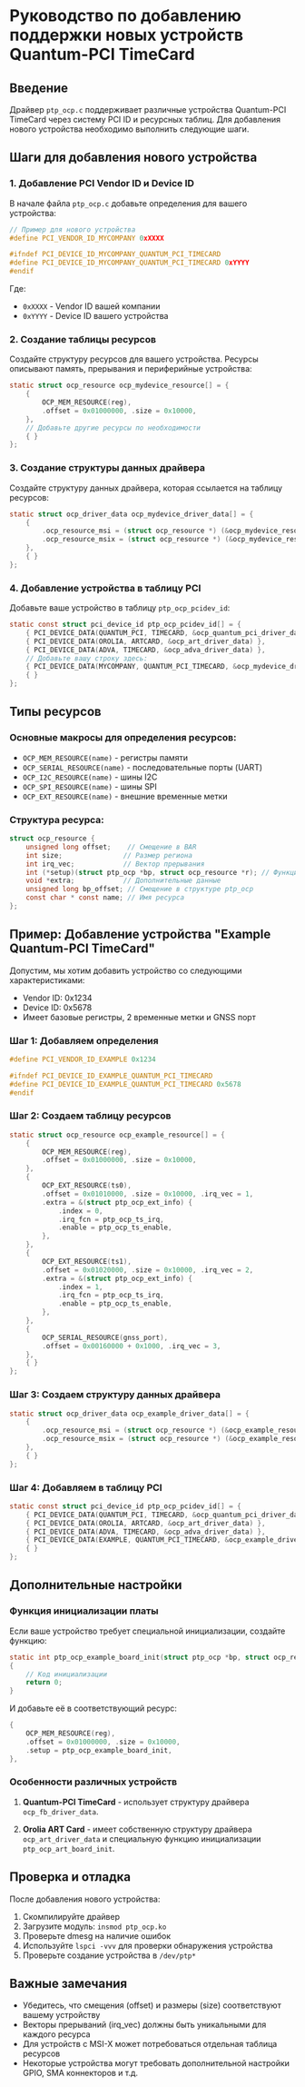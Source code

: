 # Руководство по добавлению поддержки новых устройств Quantum-PCI TimeCard

## Введение

Драйвер `ptp_ocp.c` поддерживает различные устройства Quantum-PCI TimeCard через систему PCI ID и ресурсных таблиц. Для добавления нового устройства необходимо выполнить следующие шаги.

## Шаги для добавления нового устройства

### 1. Добавление PCI Vendor ID и Device ID

В начале файла `ptp_ocp.c` добавьте определения для вашего устройства:

```c
// Пример для нового устройства
#define PCI_VENDOR_ID_MYCOMPANY 0xXXXX

#ifndef PCI_DEVICE_ID_MYCOMPANY_QUANTUM_PCI_TIMECARD
#define PCI_DEVICE_ID_MYCOMPANY_QUANTUM_PCI_TIMECARD 0xYYYY
#endif
```

Где:
- `0xXXXX` - Vendor ID вашей компании
- `0xYYYY` - Device ID вашего устройства

### 2. Создание таблицы ресурсов

Создайте структуру ресурсов для вашего устройства. Ресурсы описывают память, прерывания и периферийные устройства:

```c
static struct ocp_resource ocp_mydevice_resource[] = {
    {
        OCP_MEM_RESOURCE(reg),
        .offset = 0x01000000, .size = 0x10000,
    },
    // Добавьте другие ресурсы по необходимости
    { }
};
```

### 3. Создание структуры данных драйвера

Создайте структуру данных драйвера, которая ссылается на таблицу ресурсов:

```c
static struct ocp_driver_data ocp_mydevice_driver_data[] = {
    {
        .ocp_resource_msi = (struct ocp_resource *) (&ocp_mydevice_resource),
        .ocp_resource_msix = (struct ocp_resource *) (&ocp_mydevice_resource),
    },
    { }
};
```

### 4. Добавление устройства в таблицу PCI

Добавьте ваше устройство в таблицу `ptp_ocp_pcidev_id`:

```c
static const struct pci_device_id ptp_ocp_pcidev_id[] = {
    { PCI_DEVICE_DATA(QUANTUM_PCI, TIMECARD, &ocp_quantum_pci_driver_data) },
    { PCI_DEVICE_DATA(OROLIA, ARTCARD, &ocp_art_driver_data) },
    { PCI_DEVICE_DATA(ADVA, TIMECARD, &ocp_adva_driver_data) },
    // Добавьте вашу строку здесь:
    { PCI_DEVICE_DATA(MYCOMPANY, QUANTUM_PCI_TIMECARD, &ocp_mydevice_driver_data) },
    { }
};
```

## Типы ресурсов

### Основные макросы для определения ресурсов:

- `OCP_MEM_RESOURCE(name)` - регистры памяти
- `OCP_SERIAL_RESOURCE(name)` - последовательные порты (UART)
- `OCP_I2C_RESOURCE(name)` - шины I2C
- `OCP_SPI_RESOURCE(name)` - шины SPI
- `OCP_EXT_RESOURCE(name)` - внешние временные метки

### Структура ресурса:

```c
struct ocp_resource {
    unsigned long offset;    // Смещение в BAR
    int size;               // Размер региона
    int irq_vec;            // Вектор прерывания
    int (*setup)(struct ptp_ocp *bp, struct ocp_resource *r); // Функция инициализации
    void *extra;            // Дополнительные данные
    unsigned long bp_offset; // Смещение в структуре ptp_ocp
    const char * const name; // Имя ресурса
};
```

## Пример: Добавление устройства "Example Quantum-PCI TimeCard"

Допустим, мы хотим добавить устройство со следующими характеристиками:
- Vendor ID: 0x1234
- Device ID: 0x5678
- Имеет базовые регистры, 2 временные метки и GNSS порт

### Шаг 1: Добавляем определения

```c
#define PCI_VENDOR_ID_EXAMPLE 0x1234

#ifndef PCI_DEVICE_ID_EXAMPLE_QUANTUM_PCI_TIMECARD
#define PCI_DEVICE_ID_EXAMPLE_QUANTUM_PCI_TIMECARD 0x5678
#endif
```

### Шаг 2: Создаем таблицу ресурсов

```c
static struct ocp_resource ocp_example_resource[] = {
    {
        OCP_MEM_RESOURCE(reg),
        .offset = 0x01000000, .size = 0x10000,
    },
    {
        OCP_EXT_RESOURCE(ts0),
        .offset = 0x01010000, .size = 0x10000, .irq_vec = 1,
        .extra = &(struct ptp_ocp_ext_info) {
            .index = 0,
            .irq_fcn = ptp_ocp_ts_irq,
            .enable = ptp_ocp_ts_enable,
        },
    },
    {
        OCP_EXT_RESOURCE(ts1),
        .offset = 0x01020000, .size = 0x10000, .irq_vec = 2,
        .extra = &(struct ptp_ocp_ext_info) {
            .index = 1,
            .irq_fcn = ptp_ocp_ts_irq,
            .enable = ptp_ocp_ts_enable,
        },
    },
    {
        OCP_SERIAL_RESOURCE(gnss_port),
        .offset = 0x00160000 + 0x1000, .irq_vec = 3,
    },
    { }
};
```

### Шаг 3: Создаем структуру данных драйвера

```c
static struct ocp_driver_data ocp_example_driver_data[] = {
    {
        .ocp_resource_msi = (struct ocp_resource *) (&ocp_example_resource),
        .ocp_resource_msix = (struct ocp_resource *) (&ocp_example_resource),
    },
    { }
};
```

### Шаг 4: Добавляем в таблицу PCI

```c
static const struct pci_device_id ptp_ocp_pcidev_id[] = {
    { PCI_DEVICE_DATA(QUANTUM_PCI, TIMECARD, &ocp_quantum_pci_driver_data) },
    { PCI_DEVICE_DATA(OROLIA, ARTCARD, &ocp_art_driver_data) },
    { PCI_DEVICE_DATA(ADVA, TIMECARD, &ocp_adva_driver_data) },
    { PCI_DEVICE_DATA(EXAMPLE, QUANTUM_PCI_TIMECARD, &ocp_example_driver_data) },
    { }
};
```

## Дополнительные настройки

### Функция инициализации платы

Если ваше устройство требует специальной инициализации, создайте функцию:

```c
static int ptp_ocp_example_board_init(struct ptp_ocp *bp, struct ocp_resource *r)
{
    // Код инициализации
    return 0;
}
```

И добавьте её в соответствующий ресурс:

```c
{
    OCP_MEM_RESOURCE(reg),
    .offset = 0x01000000, .size = 0x10000,
    .setup = ptp_ocp_example_board_init,
},
```

### Особенности различных устройств

1. **Quantum-PCI TimeCard** - использует структуру драйвера `ocp_fb_driver_data`.

2. **Orolia ART Card** - имеет собственную структуру драйвера `ocp_art_driver_data` и специальную функцию инициализации `ptp_ocp_art_board_init`.

## Проверка и отладка

После добавления нового устройства:

1. Скомпилируйте драйвер
2. Загрузите модуль: `insmod ptp_ocp.ko`
3. Проверьте dmesg на наличие ошибок
4. Используйте `lspci -vvv` для проверки обнаружения устройства
5. Проверьте создание устройства в `/dev/ptp*`

## Важные замечания

- Убедитесь, что смещения (offset) и размеры (size) соответствуют вашему устройству
- Векторы прерываний (irq_vec) должны быть уникальными для каждого ресурса
- Для устройств с MSI-X может потребоваться отдельная таблица ресурсов
- Некоторые устройства могут требовать дополнительной настройки GPIO, SMA коннекторов и т.д.